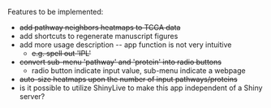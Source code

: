 Features to be implemented:
- ~~add pathway neighbors heatmaps to TCGA data~~
- add shortcuts to regenerate manuscript figures
- add more usage description -- app function is not very intuitive
  - ~~e.g. spell out 'IPL'~~
- ~~convert sub-menu 'pathway' and 'protein' into radio buttons~~
  - radio button indicate input value, sub-menu indicate a webpage
- ~~auto-size heatmaps upon the number of input pathways/proteins~~
- is it possible to utilize ShinyLive to make this app independent of a Shiny server?
